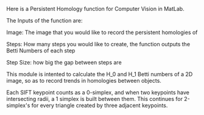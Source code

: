 Here is a Persistent Homology function for Computer Vision in MatLab.

The Inputs of the function are:

Image: The image that you would like to record the persistent homologies of

Steps: How many steps you would like to create, the function outputs the Betti Numbers of each step

Step Size: how big the gap between steps are

This module is intented to calculate the H_0 and H_1 Betti numbers of a 2D image,
so as to record trends in homologies between objects.

Each SIFT keypoint counts as a 0-simplex, and when two keypoints have intersecting radii, a 1 simplex is built between them.
This continues for 2-simplex's for every triangle created by three adjacent keypoints.
